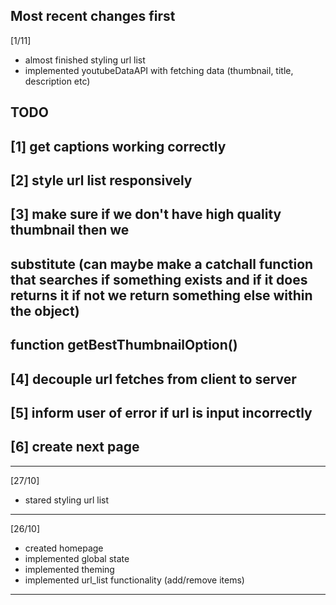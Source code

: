 Most recent changes first
---------------------------------------------------------------------

[1/11]

- almost finished styling url list 
- implemented youtubeDataAPI with fetching data (thumbnail, title, description etc)

## TODO
## [1] get captions working correctly
## [2] style url list responsively 
## [3] make sure if we don't have high quality thumbnail then we 
##     substitute (can maybe make a catchall function that searches if something exists and if it does returns it if not we return something else within the object)
##     function getBestThumbnailOption()
## [4] decouple url fetches from client to server 
## [5] inform user of error if url is input incorrectly 
## [6] create next page
---------------------------------------------------------------------

[27/10]

- stared styling url list 

---------------------------------------------------------------------

[26/10]

- created homepage
- implemented global state
- implemented theming
- implemented url_list functionality (add/remove items)

---------------------------------------------------------------------
